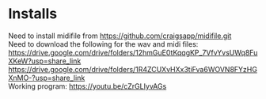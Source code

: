 # Installs
Need to install midifile from https://github.com/craigsapp/midifile.git <br>
Need to download the following for the wav and midi files: <br>
https://drive.google.com/drive/folders/12hmGuE0tKqqgKP_7VfvYvsUWq8FuXKeW?usp=share_link <br>
https://drive.google.com/drive/folders/1R4ZCUXvHXx3tiFva6WOVN8FYzHGXnMO-?usp=share_link <br>
Working program: https://youtu.be/cZrGLIyvAGs
